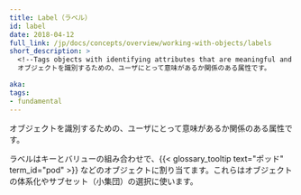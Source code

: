 ```yaml
---
title: Label（ラベル）
id: label
date: 2018-04-12
full_link: /jp/docs/concepts/overview/working-with-objects/labels
short_description: >
  <!--Tags objects with identifying attributes that are meaningful and relevant to users.-->
  オブジェクトを識別するための、ユーザにとって意味があるか関係のある属性です。

aka: 
tags:
- fundamental
---
```

 <!--Tags objects with identifying attributes that are meaningful and relevant to users.-->
 オブジェクトを識別するための、ユーザにとって意味があるか関係のある属性です。

<!--more--> 

<!--
Labels are key/value pairs that are attached to objects such as {{< glossary_tooltip text="Pods" term_id="pod" >}}. They are used to organize and to select subsets of objects.
-->
ラベルはキーとバリューの組み合わせで、{{< glossary_tooltip text="ポッド" term_id="pod" >}} などのオブジェクトに割り当てます。これらはオブジェクトの体系化やサブセット（小集団）の選択に使います。